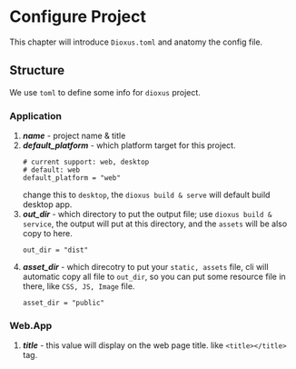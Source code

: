 # Configure Project

This chapter will introduce `Dioxus.toml` and anatomy the config file.

## Structure

We use `toml` to define some info for `dioxus` project.

### Application

1. ***name*** - project name & title
2. ***default_platform*** - which platform target for this project.
   ```
   # current support: web, desktop
   # default: web
   default_platform = "web"
   ```
   change this to `desktop`, the `dioxus build & serve` will default build desktop app.
3. ***out_dir*** - which directory to put the output file; use `dioxus build & service`, the output will put at this directory, and the `assets` will be also copy to here.
    ```
    out_dir = "dist"
    ```
4. ***asset_dir*** - which direcotry to put your `static, assets` file, cli will automatic copy all file to `out_dir`, so you can put some resource file in there, like `CSS, JS, Image` file.
   ```
   asset_dir = "public"
   ```

### Web.App

1. ***title*** - this value will display on the web page title. like `<title></title>` tag.